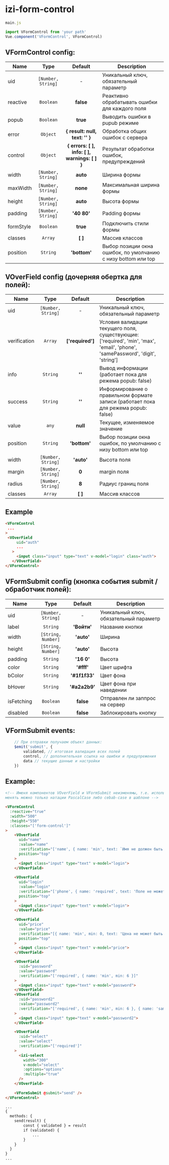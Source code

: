 # izi-form-control
```js
main.js

import VFormControl from 'your path'
Vue.component('VFormControl', VFormControl)
```

## VFormControl config:
| Name 				| Type 					| Default 													| Description 																		|
| ---- 				| :--: 					| :-----: 												  	| --------------- 																|
| uid 				| `[Number, String]` | -															| Уникальный ключ, обязательный параметр									|
| reactive 			| `Boolean`				| **false** 												| Реактивно обрабатывать ошибки для каждого поля						|
| popub 				| `Boolean`				| **true** 													| Выводить ошибки в pupub режиме												|
| error 				| `Object`				| **{ result: null, text: '' }** 					| Обработка общих ошибок с сервера											|
| control 			| `Object`				| **{ errors: [ ], info: [ ], warnings: [ ] }** | Результат обработки ошибок, предупреждений 							|
| width 				| `[Number, String]` | **auto** 													| Ширина формы 																	|
| maxWidth 			| `[Number, String]` | **none** 													| Максимальная ширина формы 													|
| height 			| `[Number, String]` | **auto** 													| Высота формы 																	|
| padding 			| `[Number, String]` | **'40 80'** 												| Padding формы 																	|
| formStyle			| `Boolean`				| **true** 													| Подключить стили формы														|
| classes 			| `Array` 				| **[ ]**   												| Массив классов 																	|
| position 			| `String` 				| **'bottom'** 											| Выбор позиции окна ошибок, по умолчанию с низу bottom или top 	|

## VOverField config (дочерняя обертка для полей):
| Name 				| Type 					| Default 				| Description 																																								|
| ---- 				| :--: 					| :-----: 				| --------------- 																																						|
| uid 				| `[Number, String]` | -						| Уникальный ключ, обязательный параметр																															|
| verification 	| `Array`				| **['required']** 	| Условия валидации текущего поля, существующие: ['required', 'min', 'max', 'email', 'phone', 'samePassword', 'digit', 'string'] 	|
| info			 	| `String`				| **''** 				| Вывод информации (работает пока для режема popub: false)																									|
| success		 	| `String`				| **''** 				| Информирование о правильном формате записи (работает пока для режема popub: false) 																|
| value 				| `any`					| **null** 				| Текущее, изменяемое значение																																		|
| position 			| `String` 				| **'bottom'** 		| Выбор позиции окна ошибок, по умолчанию с низу bottom или top 																							|
| width 				| `[Number, String]`	| **'auto'**	 		| Высота поля																																								|
| margin 			| `[Number, String]`	| **0**	 				| margin поля																																								|
| radius 			| `[Number, String]`	| **8**	 				| Радиус границ поля																																						|
| classes 			| `Array` 				| **[ ]**   			| Массив классов 																																							|

<!-- 
	Важно, для объводки полей с ошибками!
	Для того, что бы объвести конкретные поля, нужно в класс этого поля передать название uid текущего over-field
	иначе, будет объводиться весь over-field
 -->

 ## Example
 ```html
<VFormControl
  ...
>
  <VOverField
	  uid="auth"
	  ...
	>
	  <input class="input" type="text" v-model="login" class="auth">
  	</VOverField>
</VFormControl>
 ```

## VFormSubmit config (кнопка события submit / обработчик полей):
| Name 				| Type 					| Default 			| Description 										|
| ---- 				| :--: 					| :-----: 			| --------------- 								|
| uid 				| `[Number, String]` | -					| Уникальный ключ, обязательный параметр	|
| label 				| `String` 				| **'Войти'**		| Название кнопки									|
| width 				| `[String, Number]` | **'auto'**		| Ширина												|
| height 			| `[String, Number]` | **'auto'**		| Высота												|
| padding 			| `String` 				| **'16 0'**		| Высота												|
| color 				| `String` 				| **'#fff'**		| Цвет шрифта										|
| bColor 			| `String` 				| **'#1f1f33'**	| Цвет фона											|
| bHover 			| `String` 				| **'#a2a2b9'**	| Цвет фона при наведении						|
| isFetching 		| `Boolean` 			| **false**			| Отправлен ли заппрос на сервер				|
| disabled 			| `Boolean` 			| **false**			| Заблокировать кнопку							|

## VFormSubmit events:
```js
	// При отправки получаем объект данных:
	$emit('submit', {
		validated, // итоговая валидация всех полей
		control, // дополнительная ссылка на ошибки и предупрежения
		data // текущие данные и настройки
	})
```

## Example:
```html
<!-- Именя компонентов VOverField и VFormSubmit неизменямы, т.е. использовать можно только это название,
менять можно только натации PascalCase либо cebab-case в шаблоне -->

<VFormControl
  :reactive="true"
  :width="500"
  :height="550"
  :classes="['form-control']"
>
	<VOverField
	  uid="name"
	  :value="name"
	  :verification="['name', { name: 'min', text: `Имя не должен быть меньше ${data.max}` }]"
	  position="top"
	>
	  <input class="input" type="text" v-model="login">
  	</VOverField>
	  
	<VOverField
	  uid="login"
	  :value="login"
	  :verification="['phone', { name: 'required', text: 'Поле не может быть пустым!' }]"
	  position="top"
	>
	  <input class="input" type="text" v-model="login">
  	</VOverField>
	  
	<VOverField
	  uid="price"
	  :value="price"
	  :verification="[{ name: 'min', min: 0, text: 'Цена не может быть 0-я', type: 'number' }]"
	  position="top"
	>
	  <input class="input" type="text" v-model="price">
  	</VOverField>

	<VOverField
	  :uid="password"
	  :value="password"
	  :verification="['required', { name: 'min', min: 6 }]"
	>
	  <input class="input" type="text" v-model="password">
	</VOverField>
	<VOverField
	  :uid="password2"
	  :value="password2"
	  :verification="['required', { name: 'min', min: 6 }, { name: 'samePassword', password: passwordValue }]"
	>
	  <input class="input" type="text" v-model="password2">
	</VOverField>

	<VOverField
	  :uid="select"
	  :value="select"
	  :verification="['required']"
	>
	  <izi-select
	    width="300"
	    v-model="select"
	    :options="options"
	    :multiple="true"
	  />
	</VOverField>
	
	<VFormSubmit @submit="send" />
</VFormControl>

...
{
  methods: {
	send(result) {
	 	const { validated } = result
	 	if (validated) {
		 	...
	 	}
	}
  }
}
...

```
